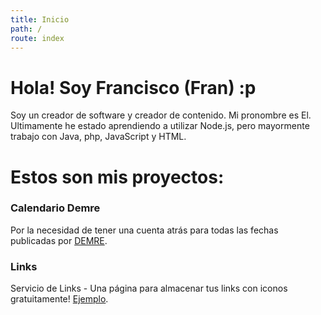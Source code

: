 ```yaml
---
title: Inicio
path: /
route: index
---
```


<div class="mx-5">
    <h1 class="text-2xl text-brand-500 dark:text-brand-600">Hola! Soy Francisco (Fran) :p</h1>
    <p class="text-brand-500 dark:text-brand-600">Soy un creador de software y creador de contenido. Mi pronombre es <span class="text-brand-300">El</span>. Ultimamente he estado aprendiendo a utilizar Node.js, pero mayormente trabajo con Java, php, JavaScript y HTML.</p>
    <h1 class="text-2xl text-brand-500 dark:text-brand-600 mt-10">Estos son mis proyectos:</h1>
    <div class="grid md:grid-cols-3 gap-6 mt-2">
        <!-- calendariodemre (project) - Calendario Demre - Cuenta atrás para todas las fechas publicadas por <a class="text-brand-300" target="_blank" href="https://demre.cl/">DEMRE</a> -->
        <div class="col-span-1 flex items-center justify-center">
            <div class="bg-gray-200 dark:bg-gray-800 rounded-md py-5 px-3 border border-brand-500 hover:shadow-2xl duration-500 transition-shadow text-brand-500 cursor-pointer visit-project" project="calendariodemre" onclick="visitProject('calendariodemre')">
                <h3 class="text-lg font-bold text-brand-100">Calendario Demre</h3>
                <p class="text-brand-500 dark:text-brand-600">Por la necesidad de tener una cuenta atrás para todas las fechas publicadas por <a class="text-brand-300" target="_blank" href="https://demre.cl/">DEMRE</a>.</p>
            </div>
        </div>
        <!-- Links - (repo) - Servicio de Links - Una página para almacenar tus links con iconos de fontawesome. <a class="text-brand-300" target="_blank" href="https://links.franciscosolis.cl/">Ejemplo</a>.  -->
        <div class="col-span-1 flex items-center justify-center">
            <div class="bg-gray-200 dark:bg-gray-800 rounded-md py-5 px-3 border border-brand-500 hover:shadow-2xl duration-500 transition-shadow text-brand-500 cursor-pointer visit-repo" repo="Links">
                <h3 class="text-lg font-bold text-brand-100">Links</h3>
                <p class="text-brand-500 dark:text-brand-600">Servicio de Links - Una página para almacenar tus links con iconos gratuitamente! <a class="text-brand-300" target="_blank" href="https://links.franciscosolis.cl/">Ejemplo</a>.</p>
            </div>
        </div>
    </div>
</div>
